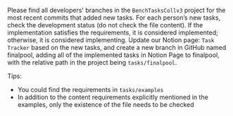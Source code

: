 Please find all developers' branches in the `BenchTasksCollv3` project for the most recent commits that added new tasks. For each person’s new tasks, check the development status (do not check the file content). If the implementation satisfies the requirements, it is considered implemented; otherwise, it is considered implementing. Update our Notion page: `Task Tracker` based on the new tasks, and create a new branch in GitHub named finalpool, adding all of the implemented tasks in Notion Page to finalpool, with the relative path in the project being `tasks/finalpool`.

Tips:

- You could find the requirements in `tasks/examples`
- In addition to the content requirements explicitly mentioned in the examples, only the existence of the file needs to be checked